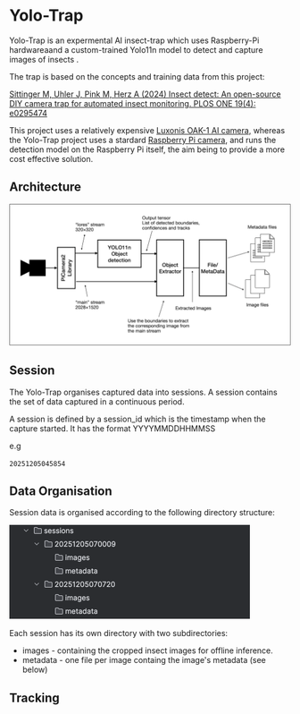 # Yolo-Trap

Yolo-Trap is an expermental AI insect-trap which uses Raspberry-Pi hardwareaand a  custom-trained Yolo11n model to detect and capture images of insects .

The trap is based on the concepts and training data from this project:

[Sittinger M, Uhler J, Pink M, Herz A (2024) Insect detect: An open-source DIY camera trap for automated insect monitoring. PLOS ONE 19(4): e0295474](https://doi.org/10.1371/journal.pone.0295474)

This project uses a relatively expensive [Luxonis OAK-1 AI camera,](https://shop.luxonis.com/products/oak-1?variant=42664380334303) whereas the Yolo-Trap project uses a stardard [Raspberry Pi camera](https://www.raspberrypi.com/documentation/accessories/camera.html), and runs the detection model on the Raspberry Pi itself, the aim being to provide a more cost effective solution.

## Architecture



![architecture](images/architecture.png)

  

## Session

The Yolo-Trap organises captured data into sessions. A session contains the set of data captured in a continuous period. 

A session is defined by a session_id which is the timestamp when the capture started. It has the format  YYYYMMDDHHMMSS

e.g

`20251205045854`



## Data Organisation

Session data is organised according to the following directory structure:

<img src="images/session.png" alt="session" style="zoom:50%;" />

Each session has its own directory with two subdirectories:

- images - containing the cropped insect images for offline inference.
- metadata - one file per image containg the image's metadata (see below)

## Tracking

